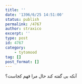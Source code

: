 ```yaml
---
title: ''
date: '1396/6/25 14:51:00'
status: publish
permalink: /4767
author: straxico
excerpt: ''
type: post
id: 4767
category:
    - tytomood
tag: []
post_format: []
---
```

آنکه بی گفته کند حال مرا فهم کجاست؟
